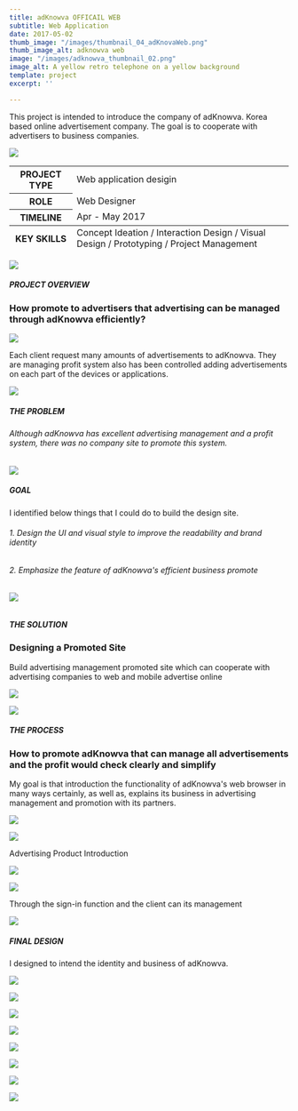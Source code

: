 ```yaml
---
title: adKnowva OFFICAIL WEB
subtitle: Web Application
date: 2017-05-02
thumb_image: "/images/thumbnail_04_adKnovaWeb.png"
thumb_image_alt: adknowva web
image: "/images/adknowva_thumbnail_02.png"
image_alt: A yellow retro telephone on a yellow background
template: project
excerpt: ''

---
```

This project is intended to introduce the company of adKnowva. Korea based online advertisement company. The goal is to cooperate with advertisers to business companies.

![](/images/empty_150.png)

<table> <thead>  
</thead>  
<tbody>  
<tr>  
<th>PROJECT TYPE</th>  
<td>Web application desigin</td>  
</tr>  
<tr>  
<th>ROLE</th>  
<td>Web Designer</td>  
</tr>  
<tr>  
<th>TIMELINE</th>  
<td>Apr - May 2017</td>  
</tr>  
</tbody>  
<tfoot>  
<tr>  
<th>KEY SKILLS</th>  
<td>Concept Ideation / Interaction Design / Visual Design / Prototyping / Project Management</td>  
</tr>  
</tfoot>  
</table>

![](/images/empty_150.png)

##### PROJECT OVERVIEW

### How promote to advertisers that advertising can be managed through adKnowva efficiently?

![](/images/overview.png)

Each client request many amounts of advertisements to adKnowva. They are managing profit system also has been controlled adding advertisements on each part of the devices or applications.

![](/images/empty_150.png)

##### THE PROBLEM

###### Although adKnowva has excellent advertising management and a profit system, there was no company site to promote this system.

![](/images/empty_100.png)

##### GOAL

I identified below things that I could do to build the design site.

###### 1. Design the UI and visual style to improve the readability and brand identity

###### 2. Emphasize the feature of adKnowva's efficient business promote

###### ![](/images/empty_100.png)

##### THE SOLUTION

### Designing a Promoted Site

Build advertising management promoted site which can cooperate with advertising companies to web and mobile advertise online

![](/images/adknowva_solution.gif)

![](/images/empty_150.png)

##### THE PROCESS

### How to promote adKnowva that can manage all advertisements and the profit would check clearly and simplify

My goal is that introduction the functionality of adKnowva's web browser in many ways certainly, as well as, explains its business in advertising management and promotion with its partners.

![](/images/empty_100.png)

![](/images/adknowva_process_01.png)

Advertising Product Introduction

![](/images/empty_100.png)

![](/images/adknowva_process_02.png)

Through the sign-in function and the client can its management

![](/images/empty_150.png)

##### FINAL DESIGN

I designed to intend the identity and business of adKnowva.

![](/images/empty_100.png)

![](/images/adknowva_final_01.gif)

![](/images/empty_100.png)

![](/images/adknowva_final_02.gif)

![](/images/empty_100.png)

![](/images/adknowva_final_03_02.gif)

![](/images/empty_100.png)

![](/images/adknowva_final_04.gif)